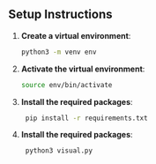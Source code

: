 ## Setup Instructions

1. **Create a virtual environment**:
   ```sh
   python3 -m venv env

2. **Activate the virtual environment**:
    ```sh
    source env/bin/activate

4. **Install the required packages**:
   ```sh
    pip install -r requirements.txt

6. **Install the required packages**:
   ```sh
    python3 visual.py
